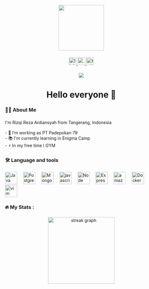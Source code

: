 <div align="center">
  <img height="150" src="https://camo.githubusercontent.com/62da68eb62b1e5f175f7d1f0191dd89a653d7908feb22d37d4a0ab07365d6791/68747470733a2f2f6d656469612e67697068792e636f6d2f6d656469612f4d3967624264396e6244724f5475314d71782f67697068792e676966"  />
</div>

###

<div align="center">
  <a href="https://www.linkedin.com/in/rizqi-reza-ardiansyah/"> 
  <img src="https://img.shields.io/static/v1?message=LinkedIn&logo=linkedin&label=&color=0077B5&logoColor=white&labelColor=&style=for-the-badge" height="25" alt="linkedin logo"  />
    </a>
  <a href="https://www.youtube.com/channel/UCFWtb016-JH4e24gl6kH_Rw" >
  <img src="https://img.shields.io/static/v1?message=Youtube&logo=youtube&label=&color=FF0000&logoColor=white&labelColor=&style=for-the-badge" height="25" alt="youtube logo"  />
    </a>
  <img src="https://img.shields.io/static/v1?message=Twitter&logo=twitter&label=&color=1DA1F2&logoColor=white&labelColor=&style=for-the-badge" height="25" alt="twitter logo"  />
</div>

###

<div align="center">
  <img src="https://visitor-badge.laobi.icu/badge?page_id=maurodesouza.maurodesouza&"  />
</div>

###

<h1 align="center">Hello everyone 👋 </h1>

###

<h3 align="left">👩‍💻  About Me</h3>

###

<p align="left">I'm Rizqi Reza Ardiansyah from Tangerang, Indonesia <br><br>- 🔭 I’m working as PT Padepokan 79<br>- 📚 I'm currently learning in Enigma Camp <br>- ⚡ In my free time I GYM</p>

###

<h3 align="left">🛠 Language and tools</h3>

###

<div align="left">
  <img src="https://cdn.jsdelivr.net/npm/devicon@2.15.1/icons/java/java-original.svg" height="40" alt="Java logo"  />
  <img width="12" />
  <img src="https://cdn.jsdelivr.net/npm/devicon@2.15.1/icons/postgresql/postgresql-original.svg" height="40" alt="PostgreSQL logo"  />
  <img width="12" />
  <img src="https://cdn.jsdelivr.net/npm/devicon@2.15.1/icons/mongodb/mongodb-original.svg" height="40" alt="MongoDB logo"  />
  <img width="12" />
  <img src="https://cdn.jsdelivr.net/npm/devicon@2.15.1/icons/javascript/javascript-original.svg" height="40" alt="javascript logo"  />
  <img width="12" />
  <img src="https://cdn.jsdelivr.net/npm/devicon@2.15.1/icons/nodejs/nodejs-original.svg" height="40" alt="Node JS logo"  />
  <img width="12" />
   <img src="https://cdn.jsdelivr.net/npm/devicon@2.15.1/icons/express/express-original.svg" height="40" alt="Express JS logo"  />
  <img width="12" />
  <img src="https://cdn.jsdelivr.net/gh/devicons/devicon/icons/amazonwebservices/amazonwebservices-original.svg" height="40" alt="amazonwebservices logo"  />
  <img width="12" />
  <img src="https://cdn.jsdelivr.net/npm/devicon@2.15.1/icons/docker/docker-original.svg" height="40" alt="Docker logo"  />
  <img width="12" />
  <img src="https://cdn.jsdelivr.net/npm/devicon@2.15.1/icons/vim/vim-original.svg" height="40" alt="vim logo"  />
</div>

###

<h3 align="left">🔥   My Stats :</h3>

###

<div align="center">
  <img src="https://streak-stats.demolab.com?user=maurodesouza&locale=en&mode=daily&theme=dark&hide_border=false&border_radius=5&order=3" height="220" alt="streak graph"  />
</div>

###
